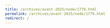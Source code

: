 ```yaml
---
title: /archives/avant-2025/node/1779.html
permalink: /archives/avant-2025/node/1779.html
redirect: /
---
```

